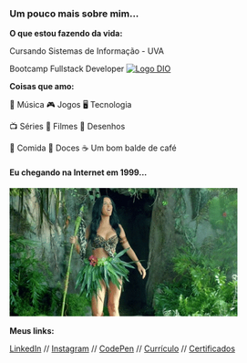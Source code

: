 ### Um pouco mais sobre mim...

**O que estou fazendo da vida:**

Cursando Sistemas de Informação - UVA

Bootcamp Fullstack Developer
[![Logo DIO]([imageurl](https://github.com/fabeemiranda/fabeemiranda/blob/main/img/logo_DIO.png))]([linkurl](https://bit.ly/3Q0DSmF))


**Coisas que amo:**

:musical_note: Música     :video_game: Jogos    :desktop_computer: Tecnologia

:tv: Séries    :movie_camera: Filmes     :hamster: Desenhos

:rice: Comida     :chocolate_bar: Doces     :coffee: Um bom balde de café



#### Eu chegando na Internet em 1999...

![Quando cheguei tudo era mato...](https://github.com/fabeemiranda/fabeemiranda/blob/main/img/selva.gif)



**Meus links:**

[LinkedIn](https://www.linkedin.com/in/fabeemiranda/) // [Instagram](https://www.instagram.com/dev_fabee/) // [CodePen](https://codepen.io/fabeemiranda) // [Currículo](http://fabeemiranda.github.io/meu-curriculo) // [Certificados](https://github.com/fabeemiranda/meu-curriculo/tree/main/Certificados)

